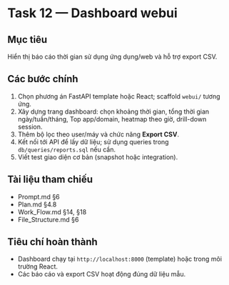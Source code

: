 # Task 12 — Dashboard webui

## Mục tiêu
Hiển thị báo cáo thời gian sử dụng ứng dụng/web và hỗ trợ export CSV.

## Các bước chính
1. Chọn phương án FastAPI template hoặc React; scaffold `webui/` tương ứng.
2. Xây dựng trang dashboard: chọn khoảng thời gian, tổng thời gian ngày/tuần/tháng, Top app/domain, heatmap theo giờ, drill-down session.
3. Thêm bộ lọc theo user/máy và chức năng **Export CSV**.
4. Kết nối tới API để lấy dữ liệu; sử dụng queries trong `db/queries/reports.sql` nếu cần.
5. Viết test giao diện cơ bản (snapshot hoặc integration).

## Tài liệu tham chiếu
- Prompt.md §6
- Plan.md §4.8
- Work_Flow.md §14, §18
- File_Structure.md §6

## Tiêu chí hoàn thành
- Dashboard chạy tại `http://localhost:8000` (template) hoặc trong môi trường React.
- Các báo cáo và export CSV hoạt động đúng dữ liệu mẫu.
